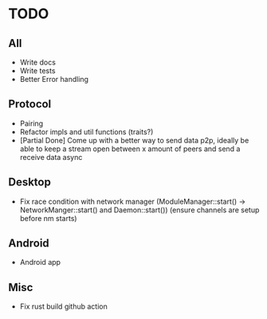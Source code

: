 # TODO

## All

- Write docs
- Write tests
- Better Error handling

## Protocol

- Pairing
- Refactor impls and util functions (traits?)
- [Partial Done] Come up with a better way to send data p2p, ideally be able to keep a stream open between x amount of peers and send a receive data async

## Desktop

- Fix race condition with network manager (ModuleManager::start() -> NetworkManger::start() and Daemon::start()) (ensure channels are setup before nm starts)

## Android

- Android app

## Misc

- Fix rust build github action
